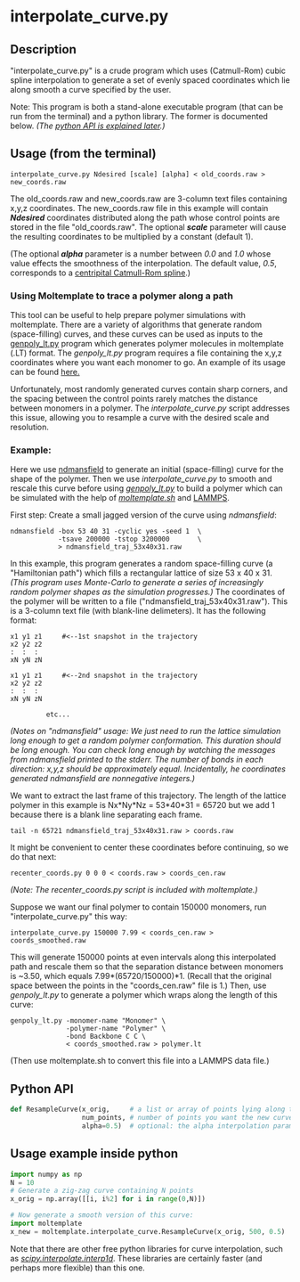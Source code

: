 interpolate_curve.py
===========

##  Description

"interpolate_curve.py" is a crude program which uses (Catmull-Rom)
cubic spline interpolation to generate a set of evenly spaced
coordinates which lie along smooth a curve specified by the user.

Note: This program is both a stand-alone executable program (that can be run
from the terminal) and a python library.  The former is documented below.
*(The [python API is explained later](#Python-API).)*

## Usage (from the terminal)

```
interpolate_curve.py Ndesired [scale] [alpha] < old_coords.raw > new_coords.raw
```

The old_coords.raw and new_coords.raw are 3-column text files containing
x,y,z coordinates.  The new_coords.raw file in this example will contain
***Ndesired*** coordinates distributed along the path whose control points are
stored in the file "old_coords.raw".  The optional ***scale*** parameter will
cause the resulting coordinates to be multiplied by a constant (default 1).

(The optional ***alpha*** parameter is a number between *0.0* and *1.0*
whose value effects the smoothness of the interpolation.  The default value,
*0.5*, corresponds to a
[centripital Catmull-Rom spline](https://en.wikipedia.org/wiki/Centripetal_Catmull%E2%80%93Rom_spline).)


### Using Moltemplate to trace a polymer along a path

This tool can be useful to help prepare polymer simulations with moltemplate.
There are a variety of algorithms that generate random (space-filling)
curves, and these curves can be used as inputs to the 
[genpoly_lt.py](doc_genpoly_lt.md) program which generates
polymer molecules in moltemplate (.LT) format.
The *genpoly_lt.py* program requires a file containing the
x,y,z coordinates where you want each monomer to go.
An example of its usage can be found
[here.](http://moltemplate.org/images/misc/polymers_follow_a_curve.png)

Unfortunately, most randomly generated curves contain sharp corners,
and the spacing between the control points rarely matches the
distance between monomers in a polymer.
The *interpolate_curve.py* script addresses this issue, allowing
you to resample a curve with the desired scale and resolution.


### Example:

Here we use 
[ndmansfield](https://github.com/jewettaij/ndmansfield)
to generate an initial (space-filling) curve for the shape of the polymer.
Then we use *interpolate_curve.py* to smooth and rescale this curve before
using
[*genpoly_lt.py*](https://github.com/jewettaij/moltemplate/blob/master/doc/doc_genpoly_lt.md)
to build a polymer which can be simulated with the help of
[*moltemplate.sh*](https://github.com/jewettaij/moltemplate)
and
[LAMMPS](http://lammps.sandia.gov).

First step: Create a small jagged version of the curve using *ndmansfield*:
```
ndmansfield -box 53 40 31 -cyclic yes -seed 1  \
            -tsave 200000 -tstop 3200000       \
            > ndmansfield_traj_53x40x31.raw
```
In this example, this program generates a random space-filling curve
(a "Hamiltonian path") which fills a rectangular lattice of size 53 x 40 x 31.
*(This program uses Monte-Carlo to generate a series of increasingly random
polymer shapes as the simulation progresses.)*  The coordinates of the polymer
will be written to a file ("ndmansfield_traj_53x40x31.raw").  This is a
3-column text file (with blank-line delimeters).  It has the following format:

```
x1 y1 z1     #<--1st snapshot in the trajectory
x2 y2 z2
:  :  :
xN yN zN

x1 y1 z1     #<--2nd snapshot in the trajectory
x2 y2 z2
:  :  :
xN yN zN
```
             etc...

*(Notes on "ndmansfield" usage:
We just need to run the lattice simulation long enough to get a random
polymer conformation.  This duration should be long enough.  You can check
long enough by watching the messages from ndmansfield printed to the stderr.
The number of bonds in each direction: x,y,z should be approximately equal.
Incidentally, he coordinates generated ndmansfield are nonnegative integers.)*


We want to extract the last frame of this trajectory.  The length of
the lattice polymer in this example is Nx\*Ny\*Nz = 53\*40\*31 = 65720
but we add 1 because there is a blank line separating each frame.
```
tail -n 65721 ndmansfield_traj_53x40x31.raw > coords.raw
```
It might be convenient to center these coordinates before continuing,
so we do that next:
```
recenter_coords.py 0 0 0 < coords.raw > coords_cen.raw
```
*(Note: The recenter_coords.py script is included with moltemplate.)*

Suppose we want our final polymer to contain 150000 monomers,
run "interpolate_curve.py" this way:
```
interpolate_curve.py 150000 7.99 < coords_cen.raw > coords_smoothed.raw
```
This will generate 150000 points at even intervals along this interpolated
path and rescale them so that the separation distance between monomers
is ~3.50, which equals 7.99\*(65720/150000)\*1.  (Recall that the original
space between the points in the "coords_cen.raw" file is 1.)
Then, use *genpoly_lt.py* to generate a polymer which wraps along the length
of this curve:
```
genpoly_lt.py -monomer-name "Monomer" \
              -polymer-name "Polymer" \
              -bond Backbone C C \
              < coords_smoothed.raw > polymer.lt
```
(Then use moltemplate.sh to convert this file into a
 LAMMPS data file.)



## Python API

```python
def ResampleCurve(x_orig,     # a list or array of points lying along the curve
                  num_points, # number of points you want the new curve to have
                  alpha=0.5)  # optional: the alpha interpolation parameter
```

## Usage example inside python

```python
import numpy as np
N = 10
# Generate a zig-zag curve containing N points
x_orig = np.array([[i, i%2] for i in range(0,N)])

# Now generate a smooth version of this curve:
import moltemplate
x_new = moltemplate.interpolate_curve.ResampleCurve(x_orig, 500, 0.5)
```

Note that there are other free python libraries for curve interpolation, such as
[*scipy.interpolate.interp1d*](https://docs.scipy.org/doc/scipy/reference/generated/scipy.interpolate.interp1d.html).
These libraries are certainly faster (and perhaps more flexible) than this one.
